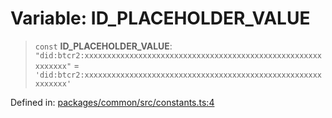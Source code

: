 # Variable: ID\_PLACEHOLDER\_VALUE

> `const` **ID\_PLACEHOLDER\_VALUE**: `"did:btcr2:xxxxxxxxxxxxxxxxxxxxxxxxxxxxxxxxxxxxxxxxxxxxxxxxxxxxxxxxxxxx"` = `'did:btcr2:xxxxxxxxxxxxxxxxxxxxxxxxxxxxxxxxxxxxxxxxxxxxxxxxxxxxxxxxxxxx'`

Defined in: [packages/common/src/constants.ts:4](https://github.com/dcdpr/did-btcr2-js/blob/4a717493e735221d072999f212891939f4de3f23/packages/common/src/constants.ts#L4)

